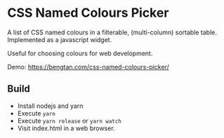 # CSS Named Colours Picker

A list of CSS named colours in a filterable, (multi-column) sortable table. Implemented as a javascript widget.

Useful for choosing colours for web development.

Demo: https://bengtan.com/css-named-colours-picker/

## Build

* Install nodejs and yarn
* Execute `yarn`
* Execute `yarn release` or `yarn watch`
* Visit index.html in a web browser.
